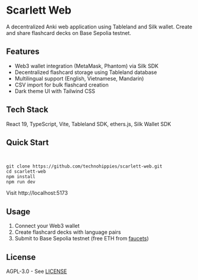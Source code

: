 # Scarlett Web

A decentralized Anki web application using Tableland and Silk wallet. Create and share flashcard decks on Base Sepolia testnet.

## Features

- Web3 wallet integration (MetaMask, Phantom) via Silk SDK
- Decentralized flashcard storage using Tableland database
- Multilingual support (English, Vietnamese, Mandarin)
- CSV import for bulk flashcard creation
- Dark theme UI with Tailwind CSS

## Tech Stack

React 19, TypeScript, Vite, Tableland SDK, ethers.js, Silk Wallet SDK

## Quick Start

```bashupdate it , i made some minor changes


git clone https://github.com/technohippies/scarlett-web.git
cd scarlett-web
npm install
npm run dev
```

Visit http://localhost:5173

## Usage

1. Connect your Web3 wallet
2. Create flashcard decks with language pairs
3. Submit to Base Sepolia testnet (free ETH from [faucets](https://docs.base.org/chain/network-faucets))

## License

AGPL-3.0 - See [LICENSE](LICENSE)